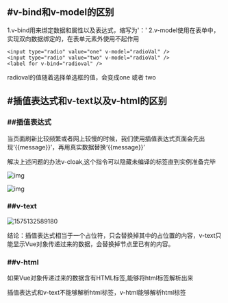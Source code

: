 ## #v-bind和v-model的区别

1.v-bind用来绑定数据和属性以及表达式，缩写为'：'
2.v-model使用在表单中，实现双向数据绑定的，在表单元素外使用不起作用

```
<input type="radio" value="one" v-model="radioVal" />
<input type="radio" value="two" v-model="radioVal" />
<label for v-bind="radioval" />
```

radioval的值随着选择单选框的值，会变成one 或者 two



## #插值表达式和v-text以及v-html的区别

### ##插值表达式

当页面刷新比较频繁或者网上较慢的时候，我们使用插值表达式页面会先出现‘{{message}}’，再用真实数据替换‘{{message}}’

解决上述问题的办法v-cloak,这个指令可以隐藏未编译的标签直到实例准备完毕

![img](https://img-blog.csdnimg.cn/20190203212944571.png)

![img](https://img-blog.csdnimg.cn/20190203213053719.png)

### ##v-text

![1575132589180](C:\Users\Administrator.Q92LDCJZDC7LONE\AppData\Roaming\Typora\typora-user-images\1575132589180.png)

结论：插值表达式相当于一个占位符，只会替换掉其中的占位置的内容，v-text只能显示Vue对象传递过来的数据，会替换掉节点里已有的内容。

### ##v-html

如果Vue对象传递过来的数据含有HTML标签,能够将html标签解析出来

插值表达式和v-text不能够解析html标签，v-html能够解析html标签